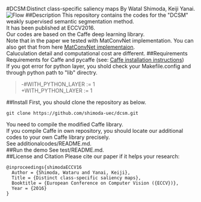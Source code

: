 #DCSM:Distinct class-specific saliency maps
By Watal Shimoda, Keiji Yanai.
![Flow](https://github.com/shimoda-uec/dcrm/blob/master/process.png "flow")
##Description
This repository contains the codes for the "DCSM" weakly supervised semantic segmentation method.  
It has been published at ECCV2016.  
Our codes are based on the Caffe deep learning library.  
Note that in the paper we tested with MatConvNet implementation.
You can also get that from here [MatConvNet implementaion](https://github.com/shimoda-uec/mat_dcsm).  
Caluculation detail and computational cost are different.
##Requirements
Requirements for Caffe and pycaffe (see: [Caffe installation instructions](http://caffe.berkeleyvision.org/))  
If you got error for python layer, you shold check your Makefile.config and through python path to "lib" directry.  

>-#WITH_PYTHON_LAYER := 1  
>+WITH_PYTHON_LAYER := 1  

##Install
First, you should clone the repository as below.  
```
git clone https://github.com/shimoda-uec/dcsm.git
```

You need to compile the modified Caffe library.  
If you compile Caffe in own repository, you should locate our additional codes to your own Caffe library precisely.  
See additionalcodes/README.md.  
##Run the demo
See test/README.md.  
##License and Citation
Please cite our paper if it helps your research:
```
@inproceedings{shimodaECCV16  
  Author = {Shimoda, Wataru and Yanai, Keiji},  
  Title = {Distinct class-specific saliency maps},  
  Booktitle = {European Conference on Computer Vision ({ECCV})},  
  Year = {2016}  
}  
```
